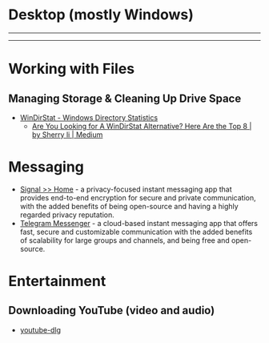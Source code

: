 # Desktop (mostly Windows)

---

---

# Working with Files

## Managing Storage & Cleaning Up Drive Space

- [WinDirStat - Windows Directory Statistics](https://windirstat.net/)
    - [Are You Looking for A WinDirStat Alternative? Here Are the Top 8 | by Sherry li | Medium](https://1061742939sherry.medium.com/are-you-looking-for-a-windirstat-alternative-here-are-the-top-8-29667e3fa006)

# Messaging

- [Signal >> Home](https://signal.org/en/) - a privacy-focused instant messaging app that provides end-to-end encryption for secure and private communication, with the added benefits of being open-source and having a highly regarded privacy reputation.
- [Telegram Messenger](https://telegram.org/) - a cloud-based instant messaging app that offers fast, secure and customizable communication with the added benefits of scalability for large groups and channels, and being free and open-source.

# Entertainment

## Downloading YouTube (video and audio)

- [youtube-dlg](https://mrs0m30n3.github.io/youtube-dl-gui/)
